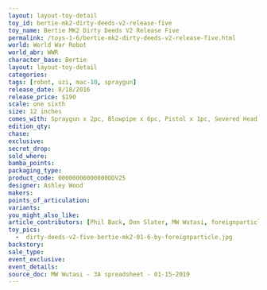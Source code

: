 ```yaml
---
layout: layout-toy-detail 
toy_id: bertie-mk2-dirty-deeds-v2-release-five
toy_name: Bertie MK2 Dirty Deeds V2 Release Five
permalink: /toys-1-6/bertie-mk2-dirty-deeds-v2-release-five.html
world: World War Robot
world_abr: WWR
character_base: Bertie
layout: layout-toy-detail
categories: 
tags: [robot, uzi, mac-10, spraygun]
release_date: 8/18/2016
release_price: $190 
scale: one sixth
size: 12 inches
comes_with: Spraygun x 2pc, Blowpipe x 6pc, Pistol x 1pc, Severed Head x 3pc, Machete x 1pc
edition_qty: 
chase: 
exclusive: 
secret_drop: 
sold_where: 
bamba_points: 
packaging_type: 
product_code: 00000000000000DDV25
designer: Ashley Wood
makers: 
points_of_articulation: 
variants: 
you_might_also_like: 
article_contributors: [Phil Back, Don Slater, MW Wutasi, foreignparticle]
toy_pics: 
  -  dirty-deeds-v2-five-bertie-mk2-01-6-by-foreignparticle.jpg
backstory: 
sale_type: 
event_exclusive: 
event_details: 
source_doc: MW Wutasi - 3A spreadsheet - 01-15-2019
---
```

